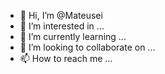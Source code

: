 - 👋 Hi, I’m @Mateusei
- 👀 I’m interested in ...
- 🌱 I’m currently learning ...
- 💞️ I’m looking to collaborate on ...
- 📫 How to reach me ...

<!---
Mateusei/Mateusei is a ✨ special ✨ repository because its `README.md` (this file) appears on your GitHub profile.
You can click the Preview link to take a look at your changes.
--->

